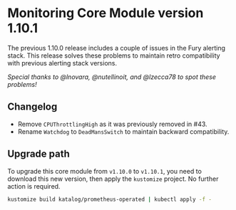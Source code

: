 # Monitoring Core Module version 1.10.1

The previous 1.10.0 release includes a couple of issues in the Fury alerting stack.
This release solves these problems to maintain retro compatibility with previous alerting stack versions.

*Special thanks to @lnovara, @nutellinoit, and @lzecca78 to spot these problems!*

## Changelog

- Remove `CPUThrottlingHigh` as it was previously removed in #43.
- Rename `Watchdog` to `DeadMansSwitch` to maintain backward compatibility.

## Upgrade path

To upgrade this core module from `v1.10.0` to `v1.10.1`, you need to download this new version, then apply the
`kustomize` project. No further action is required.

```bash
kustomize build katalog/prometheus-operated | kubectl apply -f -
```
